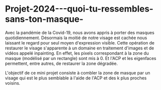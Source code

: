 # Projet-2024---quoi-tu-ressembles-sans-ton-masque-

Avec la pandémie de la Covid-19, nous avons appris à porter des masques quotidiennement. Désormais la moitié de notre visage est cachée nous laissant le regard pour seul moyen d'expression visible. Cette opération de restaurer le visage s'apparente à un domaine en traitement d'images et de vidéos appelé inpainting. En effet, les pixels correspondant à la zone du masque (modélisé par un rectangle) sont mis à 0. Et l'ACP et les eigenfaces permettent, entre autres, de restaurer la zone dégradée.

L'objectif de ce mini projet consiste à combler la zone de masque par un visage qui est le plus semblable à l'aide de l'ACP et des k plus proches voisins.
